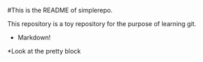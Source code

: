 ﻿#This is the README of simplerepo.

This repository is a toy repository for the purpose of learning git.

* Markdown!

*Look at the pretty block
